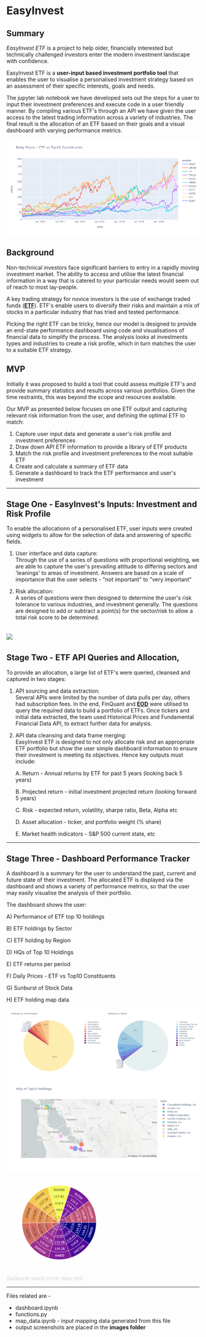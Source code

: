 
# EasyInvest

## Summary

*EasyInvest ETF* is a project to help older, financially interested but technically challenged investors enter the modern investment landscape with confidence.  

EasyInvest ETF is a **user-input based investment portfolio tool** that enables the user to visualise a personalised investment strategy based on an assessment of their specific interests, goals and needs.

The jupyter lab notebook we have developed sets out the steps for a user to input their investment preferences and execute code in a user friendly manner. By compiling various ETF's through an API we have given the user access to the latest trading information across a variety of industries. The final result is the allocation of an ETF based on their goals and a visual dashboard with varying performance metrics.   

![](daily_prices_etf_vs_top10.png)

## Background
Non-technical investors face significant barriers to entry in a rapidly moving investment market. The ability to access and utilise the latest financial information in a way that is catered to your particular needs would seem out of reach to most lay-people. 

A key trading strategy for novice investors is the use of exchange traded funds ([**ETF**](https://www.investopedia.com/terms/e/etf.asp)). ETF's enable users to diversify their risks and maintain a mix of stocks in a particular industry that has tried and tested performance. 

Picking the right ETF can be tricky, hence our model is designed to provide an end-state performance dashboard using code and visualisations of financial data to simplify the process. The analysis looks at investments types and industries to create a risk profile, which in turn matches the user to a suitable ETF strategy.

## MVP
Initially it was proposed to build a tool that could assess multiple ETF's and provide summary statistics and results across various portfolios. Given the time restraints, this was beyond the scope and resources available. 

Our MVP as presented below focuses on one ETF output and capturing relevant risk information from the user, and defining the optimal ETF to match:

1. Capture user input data and generate a user's risk profile and investment preferences
2. Draw down API ETF information to provide a library of ETF products
3. Match the risk profile and investment preferences to the most suitable ETF
4. Create and calculate a summary of ETF data
5. Generate a dashboard to track the ETF performance and user's investment


-------------
 
## Stage One - EasyInvest's Inputs: Investment and Risk Profile

 To enable the allocationn of a personalised ETF, user inputs were created using widgets to allow for the selection of data and answering of specific fields.   

1. User interface and data capture:  
Through the use of a series of questions with proportional weighting, we are able to capture the user's prevailing attitude to differing sectors and 'leanings' to areas of investment. Answers are based on a scale of importance that the user selects - "not important" to "very important"

2. Risk allocation:  
A series of questions were then designed to determine the user's risk tolerance to various industries, and investment generally. The questions are designed to add or subtract a point(s) for the sector/risk to allow a total risk score to be determined.


![](userinput.gif)
---------------

## Stage Two - ETF API Queries and Allocation,
 
To provide an allocation, a large list of ETF's were queried, cleansed and captured in two stages:

1. API sourcing and data extraction:  
Several APIs were limited by the number of data pulls per day, others had subscription fees. In the end, FinQuant and [**EOD**](https://eodhistoricaldata.com/) were utilised to query the required data to build a portfolio of ETFs. Once tickers and initial data extracted, the team used Historical Prices and Fundamental Financial Data API, to extract further data for analysis.


2. API data cleansing and data frame merging:  
EasyInvest ETF is designed to not only allocate risk and an appropriate ETF portfolio but show the user simple dashboard information to ensure their investment is meeting its objectives.
Hence key outputs must include:  

    A. Return - Annual returns by ETF for past 5 years (looking back 5 years)

    B. Projected return - initial investment projected return (looking forward 5 years)

    C. Risk - expected return, volatility, sharpe ratio, Beta, Alpha etc

    D. Asset allocation - ticker, and portfolio weight (% share)

    E. Market health indicators - S&P 500 current state, etc

--------------

## Stage Three - Dashboard Performance Tracker

A dashboard is a summary for the user to understand the past, current and future state of their investment. The allocated ETF is displayed via the dashboard and shows a variety of performance metrics, so that the user may easily visualise the analysis of their portfolio.

The dashboard shows the user:

A) Performance of ETF top 10 holdings

B) ETF holdings by Sector

C) ETF holding by Region

D) HQs of Top 10 Holdings

E) ETF returns per period

F) Daily Prices - ETF vs Top10 Constituents

G) Sunburst of Stock Data

H) ETF holding map data

![](dash.png)

<img src="sunbursts-stock-price-data.png" alt="sunburst" width="55%" />

<font size="small" color="lightgrey">Sunburst stock price data plot</font>

----  

Files related are - 
<ul><li>dashboard.ipynb</li>
 <li>functions.py</li>
 <li>map_data.ipynb - input mapping data generated from this file </li>
 <li>output screenshots are placed in the <strong>images folder</strong></li>
  </ul>
